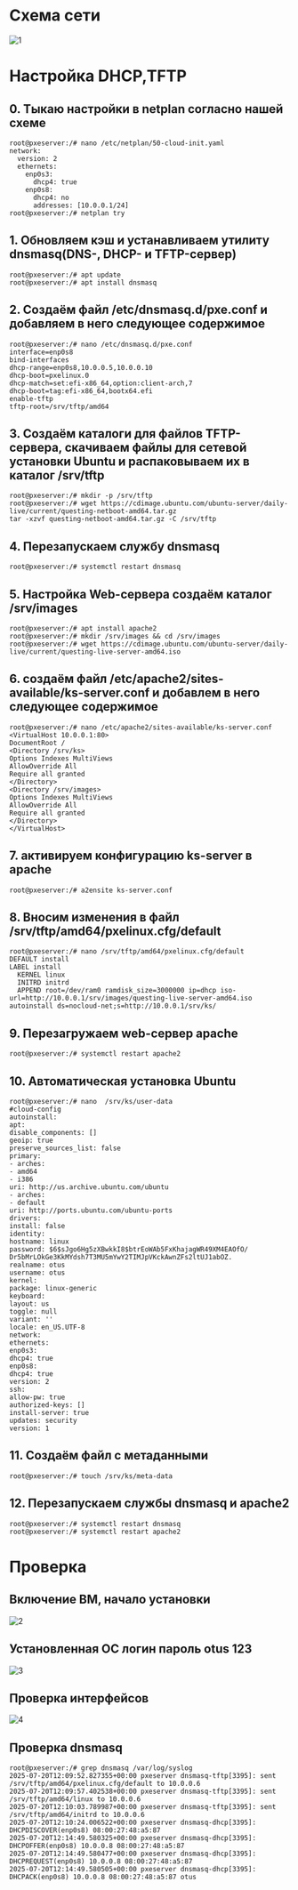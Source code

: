 # Схема сети
![1](screen/5.png)
# Настройка DHCP,TFTP
## 0. Тыкаю настройки в netplan согласно нашей схеме
```
root@pxeserver:/# nano /etc/netplan/50-cloud-init.yaml
network:
  version: 2
  ethernets:
    enp0s3:
      dhcp4: true
    enp0s8:
      dhcp4: no
      addresses: [10.0.0.1/24]
root@pxeserver:/# netplan try
```
## 1. Обновляем кэш и устанавливаем утилиту dnsmasq(DNS-, DHCP- и TFTP-сервер)
```
root@pxeserver:/# apt update
root@pxeserver:/# apt install dnsmasq
```
## 2. Cоздаём файл /etc/dnsmasq.d/pxe.conf и добавляем в него следующее содержимое
```
root@pxeserver:/# nano /etc/dnsmasq.d/pxe.conf
interface=enp0s8
bind-interfaces
dhcp-range=enp0s8,10.0.0.5,10.0.0.10
dhcp-boot=pxelinux.0
dhcp-match=set:efi-x86_64,option:client-arch,7
dhcp-boot=tag:efi-x86_64,bootx64.efi
enable-tftp
tftp-root=/srv/tftp/amd64
```
## 3. Cоздаём каталоги для файлов TFTP-сервера, скачиваем файлы для сетевой установки Ubuntu и распаковываем их в каталог /srv/tftp
```
root@pxeserver:/# mkdir -p /srv/tftp
root@pxeserver:/# wget https://cdimage.ubuntu.com/ubuntu-server/daily-live/current/questing-netboot-amd64.tar.gz
tar -xzvf questing-netboot-amd64.tar.gz -C /srv/tftp
```
## 4. Перезапускаем службу dnsmasq
```
root@pxeserver:/# systemctl restart dnsmasq
```
## 5. Настройка Web-сервера создаём каталог /srv/images
```
root@pxeserver:/# apt install apache2
root@pxeserver:/# mkdir /srv/images && cd /srv/images
root@pxeserver:/# wget https://cdimage.ubuntu.com/ubuntu-server/daily-live/current/questing-live-server-amd64.iso

```
## 6. создаём файл /etc/apache2/sites-available/ks-server.conf и добавлем в него следующее содержимое
```
root@pxeserver:/# nano /etc/apache2/sites-available/ks-server.conf
<VirtualHost 10.0.0.1:80>
DocumentRoot /
<Directory /srv/ks>
Options Indexes MultiViews
AllowOverride All
Require all granted
</Directory>
<Directory /srv/images>
Options Indexes MultiViews
AllowOverride All
Require all granted
</Directory>
</VirtualHost>

```
## 7. активируем конфигурацию ks-server в apache
```
root@pxeserver:/# a2ensite ks-server.conf
```
## 8. Вносим изменения в файл /srv/tftp/amd64/pxelinux.cfg/default
```
root@pxeserver:/# nano /srv/tftp/amd64/pxelinux.cfg/default
DEFAULT install
LABEL install
  KERNEL linux
  INITRD initrd
  APPEND root=/dev/ram0 ramdisk_size=3000000 ip=dhcp iso-url=http://10.0.0.1/srv/images/questing-live-server-amd64.iso autoinstall ds=nocloud-net;s=http://10.0.0.1/srv/ks/

```
## 9. Перезагружаем web-сервер apache
```
root@pxeserver:/# systemctl restart apache2
```
## 10. Автоматическая установка Ubuntu 
```
root@pxeserver:/# nano  /srv/ks/user-data
#cloud-config
autoinstall:
apt:
disable_components: []
geoip: true
preserve_sources_list: false
primary:
- arches:
- amd64
- i386
uri: http://us.archive.ubuntu.com/ubuntu
- arches:
- default
uri: http://ports.ubuntu.com/ubuntu-ports
drivers:
install: false
identity:
hostname: linux
password: $6$sJgo6Hg5zXBwkkI8$btrEoWAb5FxKhajagWR49XM4EAOfO/
Dr5bMrLOkGe3KkMYdsh7T3MU5mYwY2TIMJpVKckAwnZFs2ltUJ1abOZ.
realname: otus
username: otus
kernel:
package: linux-generic
keyboard:
layout: us
toggle: null
variant: ''
locale: en_US.UTF-8
network:
ethernets:
enp0s3:
dhcp4: true
enp0s8:
dhcp4: true
version: 2
ssh:
allow-pw: true
authorized-keys: []
install-server: true
updates: security
version: 1
```
## 11. Cоздаём файл с метаданными
```
root@pxeserver:/# touch /srv/ks/meta-data
```
## 12. Перезапускаем службы dnsmasq и apache2
```
root@pxeserver:/# systemctl restart dnsmasq
root@pxeserver:/# systemctl restart apache2
```
# Проверка 
## Включение ВМ, начало установки 
![2](screen/2.png)
## Установленная ОС логин пароль otus 123
![3](screen/3.png)
## Проверка интерфейсов
![4](screen/4.png)
## Проверка dnsmasq
```
root@pxeserver:/# grep dnsmasq /var/log/syslog
2025-07-20T12:09:52.827355+00:00 pxeserver dnsmasq-tftp[3395]: sent /srv/tftp/amd64/pxelinux.cfg/default to 10.0.0.6
2025-07-20T12:09:57.402538+00:00 pxeserver dnsmasq-tftp[3395]: sent /srv/tftp/amd64/linux to 10.0.0.6
2025-07-20T12:10:03.789987+00:00 pxeserver dnsmasq-tftp[3395]: sent /srv/tftp/amd64/initrd to 10.0.0.6
2025-07-20T12:10:24.006522+00:00 pxeserver dnsmasq-dhcp[3395]: DHCPDISCOVER(enp0s8) 08:00:27:48:a5:87
2025-07-20T12:14:49.580325+00:00 pxeserver dnsmasq-dhcp[3395]: DHCPOFFER(enp0s8) 10.0.0.8 08:00:27:48:a5:87
2025-07-20T12:14:49.580477+00:00 pxeserver dnsmasq-dhcp[3395]: DHCPREQUEST(enp0s8) 10.0.0.8 08:00:27:48:a5:87
2025-07-20T12:14:49.580505+00:00 pxeserver dnsmasq-dhcp[3395]: DHCPACK(enp0s8) 10.0.0.8 08:00:27:48:a5:87 otus
```
